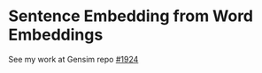 Sentence Embedding from Word Embeddings
=======================================

See my work at Gensim repo [#1924](https://github.com/RaRe-Technologies/gensim/pull/1924)
